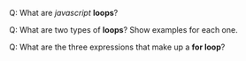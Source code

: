 Q: What are *javascript* **loops**?

Q: What are two types of **loops**? Show examples for each one.

Q: What are the three expressions that make up a **for loop**?